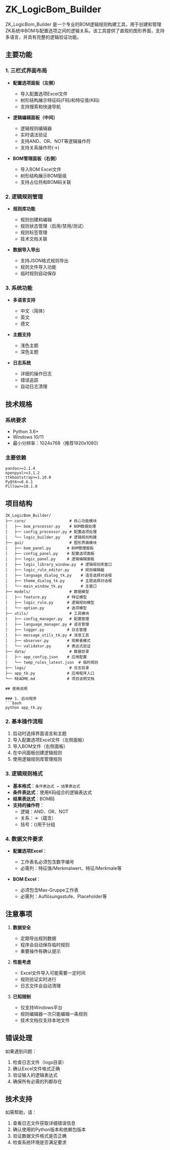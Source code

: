 # ZK_LogicBom_Builder

ZK_LogicBom_Builder 是一个专业的BOM逻辑规则构建工具，用于创建和管理ZK系统中BOM与配置选项之间的逻辑关系。该工具提供了直观的图形界面，支持多语言，并具有完整的逻辑验证功能。

## 主要功能

### 1. 三栏式界面布局
- **配置选项面板（左侧）**
  - 导入配置选项Excel文件
  - 树形结构展示特征码(F码)和特征值(K码)
  - 支持搜索和快速导航
  
- **逻辑编辑面板（中间）**
  - 逻辑规则编辑器
  - 实时语法验证
  - 支持AND、OR、NOT等逻辑操作符
  - 支持关系操作符(→)
  
- **BOM管理面板（右侧）**
  - 导入BOM Excel文件
  - 树形结构展示BOM层级
  - 支持占位符和BOM码关联

### 2. 逻辑规则管理
- **规则库功能**
  - 规则创建和编辑
  - 规则状态管理（启用/禁用/测试）
  - 规则标签管理
  - 技术文档关联
  
- **数据导入导出**
  - 支持JSON格式规则导出
  - 规则文件导入功能
  - 临时规则自动保存

### 3. 系统功能
- **多语言支持**
  - 中文（简体）
  - 英文
  - 德文
  
- **主题支持**
  - 浅色主题
  - 深色主题
  
- **日志系统**
  - 详细的操作日志
  - 错误追踪
  - 自动日志清理

## 技术规格

### 系统要求
- Python 3.6+
- Windows 10/11
- 最小分辨率：1024x768（推荐1920x1080）

### 主要依赖
```
pandas>=2.1.4
openpyxl>=3.1.2
ttkbootstrap>=1.10.0
PyQt6>=6.6.1
Pillow>=10.1.0
```

## 项目结构
```
ZK_LogicBom_Builder/
├── core/                   # 核心功能模块
│   ├── bom_processor.py    # BOM数据处理
│   ├── config_processor.py # 配置选项处理
│   └── logic_builder.py    # 逻辑规则构建
├── gui/                    # 图形界面模块
│   ├── bom_panel.py       # BOM管理面板
│   ├── config_panel.py    # 配置选项面板
│   ├── logic_panel.py     # 逻辑编辑面板
│   ├── logic_library_window.py  # 逻辑规则库窗口
│   ├── logic_rule_editor.py     # 规则编辑器
│   ├── language_dialog_tk.py    # 语言选择对话框
│   ├── theme_dialog_tk.py       # 主题选择对话框
│   └── main_window_tk.py        # 主窗口
├── models/                 # 数据模型
│   ├── feature.py         # 特征模型
│   ├── logic_rule.py      # 逻辑规则模型
│   └── option.py          # 选项模型
├── utils/                  # 工具模块
│   ├── config_manager.py   # 配置管理
│   ├── language_manager.py # 语言管理
│   ├── logger.py          # 日志管理
│   ├── message_utils_tk.py # 消息工具
│   ├── observer.py        # 观察者模式
│   └── validator.py       # 表达式验证
├── data/                   # 数据目录
│   ├── app_config.json    # 应用配置
│   └── temp_rules_latest.json  # 临时规则
├── logs/                   # 日志目录
├── app_tk.py              # 应用程序入口
└── README.md              # 项目说明文档

## 使用说明

### 1. 启动程序
```bash
python app_tk.py
```

### 2. 基本操作流程
1. 启动时选择界面语言和主题
2. 导入配置选项Excel文件（左侧面板）
3. 导入BOM文件（右侧面板）
4. 在中间面板创建逻辑规则
5. 使用逻辑规则库管理规则

### 3. 逻辑规则格式
- **基本格式**：`条件表达式 → 结果表达式`
- **条件表达式**：使用K码组合的逻辑表达式
- **结果表达式**：BOM码
- **支持的操作符**：
  - 逻辑：AND、OR、NOT
  - 关系：→（蕴含）
  - 括号：()用于分组

### 4. 数据文件要求
- **配置选项Excel**：
  - 工作表名必须包含数字编号
  - 必需列：特征值/Merkmalwert、特征/Merkmale等
  
- **BOM Excel**：
  - 必须包含Max-Gruppe工作表
  - 必需列：Auflösungsstufe、Placeholder等

## 注意事项

1. **数据安全**
   - 定期导出规则数据
   - 程序会自动保存临时规则
   - 重要操作有确认提示

2. **性能考虑**
   - Excel文件导入可能需要一定时间
   - 规则验证实时进行
   - 日志文件会自动清理

3. **已知限制**
   - 仅支持Windows平台
   - 规则编辑器一次只能编辑一条规则
   - 技术文档仅支持本地文件

## 错误处理

如果遇到问题：
1. 检查日志文件（logs目录）
2. 确认Excel文件格式正确
3. 验证输入的逻辑表达式
4. 确保所有必需的列都存在

## 技术支持

如需帮助，请：
1. 查看日志文件获取详细错误信息
2. 确认使用的Python版本和依赖包版本
3. 验证数据文件格式是否正确
4. 检查系统环境是否满足要求